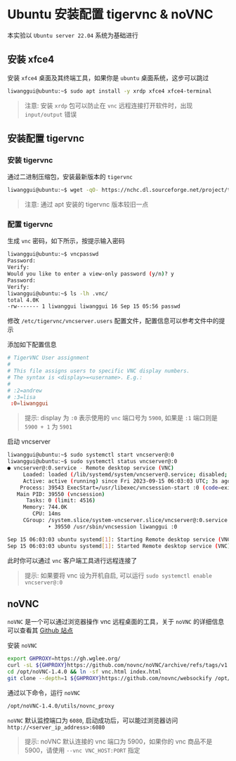 # Ubuntu 安装配置 tigervnc & noVNC


本实验以 `Ubuntu server 22.04` 系统为基础进行

## 安装 xfce4

安装 `xfce4` 桌面及其终端工具，如果你是 `ubuntu` 桌面系统，这步可以跳过

```bash
liwanggui@ubuntu:~$ sudo apt install -y xrdp xfce4 xfce4-terminal
```

> 注意: 安装 `xrdp` 包可以防止在 `vnc` 远程连接打开软件时，出现 `input/output` 错误

## 安装配置 tigervnc

### 安装 tigervnc

通过二进制压缩包，安装最新版本的 `tigervnc`

```bash
liwanggui@ubuntu:~$ wget -qO- https://nchc.dl.sourceforge.net/project/tigervnc/stable/1.13.1/tigervnc-1.13.1.x86_64.tar.gz | sudo tar xz --strip 1 -C /
```

> 注意: 通过 apt 安装的 tigervnc 版本较旧一点

### 配置 tigervnc

生成 `vnc` 密码，如下所示，按提示输入密码

```bash
liwanggui@ubuntu:~$ vncpasswd
Password:
Verify:
Would you like to enter a view-only password (y/n)? y
Password:
Verify:
liwanggui@ubuntu:~$ ls -lh .vnc/
total 4.0K
-rw------- 1 liwanggui liwanggui 16 Sep 15 05:56 passwd
```

修改 `/etc/tigervnc/vncserver.users` 配置文件，配置信息可以参考文件中的提示

添加如下配置信息

```conf
# TigerVNC User assignment
#
# This file assigns users to specific VNC display numbers.
# The syntax is <display>=<username>. E.g.:
#
# :2=andrew
# :3=lisa
 :0=liwanggui
```

> 提示: display 为 `:0` 表示使用的 `vnc` 端口号为 `5900`, 如果是 `:1` 端口则是 `5900 + 1` 为 `5901`

启动 vncserver 

```bash
liwanggui@ubuntu:~$ sudo systemctl start vncserver@:0
liwanggui@ubuntu:~$ sudo systemctl status vncserver@:0
● vncserver@:0.service - Remote desktop service (VNC)
     Loaded: loaded (/lib/systemd/system/vncserver@.service; disabled; vendor preset: enabled)
     Active: active (running) since Fri 2023-09-15 06:03:03 UTC; 3s ago
    Process: 39543 ExecStart=/usr/libexec/vncsession-start :0 (code=exited, status=0/SUCCESS)
   Main PID: 39550 (vncsession)
      Tasks: 0 (limit: 4516)
     Memory: 744.0K
        CPU: 14ms
     CGroup: /system.slice/system-vncserver.slice/vncserver@:0.service
             ‣ 39550 /usr/sbin/vncsession liwanggui :0

Sep 15 06:03:03 ubuntu systemd[1]: Starting Remote desktop service (VNC)...
Sep 15 06:03:03 ubuntu systemd[1]: Started Remote desktop service (VNC).
```

此时你可以通过 `vnc` 客户端工具进行远程连接了

> 提示: 如果要将 vnc 设为开机自启, 可以运行 `sudo systemctl enable vncserver@:0`

## noVNC

`noVNC` 是一个可以通过浏览器操作 vnc 远程桌面的工具，关于 `noVNC` 的详细信息可以查看其 [Github 站点](https://github.com/novnc/noVNC)

安装 `noVNC`

```bash
export GHPROXY=https://gh.wglee.org/
curl -sL ${GHPROXY}https://github.com/novnc/noVNC/archive/refs/tags/v1.4.0.tar.gz | tar xz -C /opt
cd /opt/noVNC-1.4.0 && ln -sf vnc.html index.html
git clone --depth=1 ${GHPROXY}https://github.com/novnc/websockify /opt/noVNC-1.4.0/utils/websockify
```

通过以下命令，运行 `noVNC`

```bash
/opt/noVNC-1.4.0/utils/novnc_proxy
```

`noVNC` 默认监控端口为 `6080`, 启动成功后，可以能过浏览器访问 `http://<server_ip_address>:6080`


> 提示: noVNC 默认连接的 vnc 端口为 5900，如果你的 vnc 商品不是 5900，请使用 `--vnc VNC_HOST:PORT` 指定

